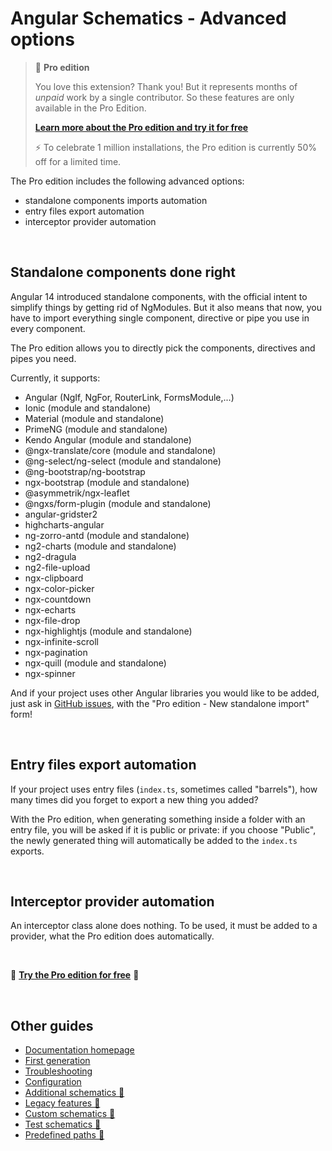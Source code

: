 # Angular Schematics - Advanced options

> 💎 **Pro edition**
>
> You love this extension? Thank you! But it represents months of *unpaid* work by a single contributor. So these features are only available in the Pro Edition.
>
> **[Learn more about the Pro edition and try it for free](https://cyrilletuzi.gumroad.com/l/schematicspro/1million)**
>
> ⚡️ To celebrate 1 million installations, the Pro edition is currently 50% off for a limited time.

The Pro edition includes the following advanced options:
- standalone components imports automation
- entry files export automation
- interceptor provider automation

<br>

## Standalone components done right

Angular 14 introduced standalone components, with the official intent to simplify things by getting rid of NgModules. But it also means that now, you have to import everything single component, directive or pipe you use in every component.

The Pro edition allows you to directly pick the components, directives and pipes you need.

Currently, it supports:
- Angular (NgIf, NgFor, RouterLink, FormsModule,...)
- Ionic (module and standalone)
- Material (module and standalone)
- PrimeNG (module and standalone)
- Kendo Angular (module and standalone)
- @ngx-translate/core (module and standalone)
- @ng-select/ng-select (module and standalone)
- @ng-bootstrap/ng-bootstrap
- ngx-bootstrap (module and standalone)
- @asymmetrik/ngx-leaflet
- @ngxs/form-plugin (module and standalone)
- angular-gridster2
- highcharts-angular
- ng-zorro-antd (module and standalone)
- ng2-charts (module and standalone)
- ng2-dragula
- ng2-file-upload
- ngx-clipboard
- ngx-color-picker
- ngx-countdown
- ngx-echarts
- ngx-file-drop
- ngx-highlightjs (module and standalone)
- ngx-infinite-scroll
- ngx-pagination
- ngx-quill (module and standalone)
- ngx-spinner

And if your project uses other Angular libraries you would like to be added, just ask in [GitHub issues](https://github.com/cyrilletuzi/vscode-angular-schematics/issues/new/choose), with the "Pro edition - New standalone import" form!

<br>

## Entry files export automation

If your project uses entry files (`index.ts`, sometimes called "barrels"), how many times did you forget to export a new thing you added? 

With the Pro edition, when generating something inside a folder with an entry file, you will be asked if it is public or private: if you choose "Public", the newly generated thing will automatically be added to the `index.ts` exports.

<br>

## Interceptor provider automation

An interceptor class alone does nothing. To be used, it must be added to a provider, what the Pro edition does automatically.

<br>

💎 **[Try the Pro edition for free](https://cyrilletuzi.gumroad.com/l/schematicspro/1million)** 💎

<br>

## Other guides

- [Documentation homepage](./documentation.md)
- [First generation](./firstGeneration.md)
- [Troubleshooting](./troubleshooting.md)
- [Configuration](./configuration.md)
- [Additional schematics 💎](./advancedSchematics.md)
- [Legacy features 💎](./legacy.md)
- [Custom schematics 💎](./customSchematics.md)
- [Test schematics 💎](./testing.md)
- [Predefined paths 💎](./predefinedPaths.md)

<br>
